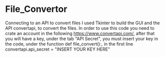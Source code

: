 # File_Convertor
Connecting to an API to convert files
I used Tkinter to build the GUI and the API convertapi, to convert the files. In order to use this code you need to crate an account in the following https://www.convertapi.com/,
after that you will have a key, under the tab "API Secret", you must insert your key in the code, under the function def file_convert():, in the first line convertapi.api_secret = "INSERT YOUR KEY HERE"

